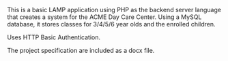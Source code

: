 This is a basic LAMP application using PHP as the backend server language that creates a system for the ACME Day Care Center.  Using a MySQL database, it stores classes for 3/4/5/6 year olds and the enrolled children.

Uses HTTP Basic Authentication.

The project specification are included as a docx file.